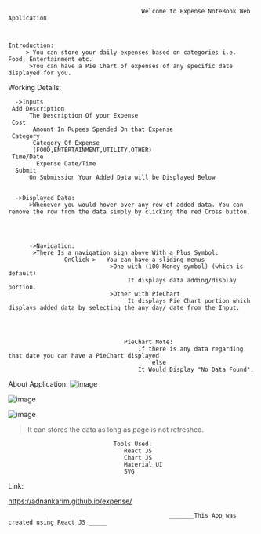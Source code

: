  

 
 
 

 
                                          Welcome to Expense NoteBook Web Application



    Introduction:
         > You can store your daily expenses based on categories i.e. Food, Entertainment etc.
          >You can have a Pie Chart of expenses of any specific date displayed for you.

Working Details:

      ->Inputs 
     Add Description
          The Description Of your Expense
     Cost
           Amount In Rupees Spended On that Expense
     Category
           Category Of Expense
           (FOOD,ENTERTAINMENT,UTILITY,OTHER)
     Time/Date
            Expense Date/Time
      Submit
          On Submission Your Added Data will be Displayed Below
          
   
      ->Displayed Data:
          >Whenever you would hover over any row of added data. You can remove the row from the data simply by clicking the red Cross button.
    
 
 
 
          ->Navigation:
           >There Is a navigation sign above With a Plus Symbol.
                    OnClick->   You can have a sliding menus 
                                 >One with (100 Money symbol) (which is default)  
                                      It displays data adding/display portion.
                                 >Other with PieChart 
                                      It displays Pie Chart portion which displays added data by selecting the any day/ date from the Input.
            
            
            
         
                                     PieChart Note:
                                         If there is any data regarding that date you can have a PieChart displayed 
                                             else
                                         It Would Display "No Data Found". 




About Application:
![image](https://user-images.githubusercontent.com/44997411/167015075-f177c0d4-833c-44f1-9509-d1be55e3fcdc.png)

![image](https://user-images.githubusercontent.com/44997411/167015228-9f5501e9-fb77-4295-843b-0d8ffb0e3984.png)


![image](https://user-images.githubusercontent.com/44997411/167015356-6db0fbf7-7b76-4ec3-b948-5abcf3663826.png)

   >It can stores the data as long as page is not refreshed.


                                  Tools Used:
                                     React JS
                                     Chart JS
                                     Material UI
                                     SVG
   
Link:

  https://adnankarim.github.io/expense/










































                                                  _______This App was created using React JS _____
